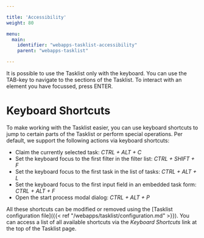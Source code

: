 ```yaml
---

title: 'Accessibility'
weight: 80

menu:
  main:
    identifier: "webapps-tasklist-accessibility"
    parent: "webapps-tasklist"

---
```


It is possible to use the Tasklist only with the keyboard. You can use the TAB-key to navigate to the sections of the Tasklist. To interact with an element you have focussed, press ENTER.


# Keyboard Shortcuts 

To make working with the Tasklist easier, you can use keyboard shortcuts to jump to certain parts of the Tasklist or perform special operations. Per default, we support the following actions via keyboard shortcuts:

* Claim the currently selected task: *CTRL + ALT + C*
* Set the keyboard focus to the first filter in the filter list: *CTRL + SHIFT + F*
* Set the keyboard focus to the first task in the list of tasks: *CTRL + ALT + L*
* Set the keyboard focus to the first input field in an embedded task form: *CTRL + ALT + F*
* Open the start process modal dialog: *CTRL + ALT + P*

All these shortcuts can be modified or removed using the [Tasklist configuration file]({{< ref "/webapps/tasklist/configuration.md" >}}). You can access a list of all available shortcuts via the _Keyboard Shortcuts_ link at the top of the Tasklist page.

